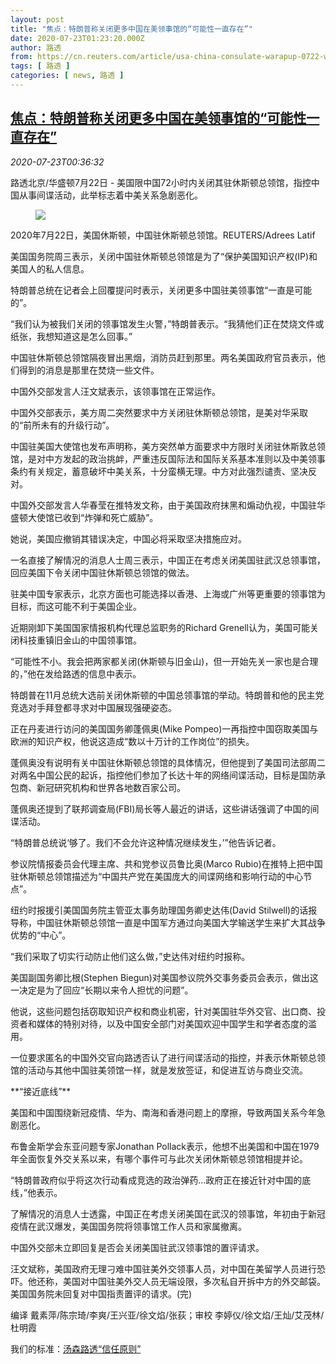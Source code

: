 ```yaml
---
layout: post
title: "焦点：特朗普称关闭更多中国在美领事馆的“可能性一直存在”"
date: 2020-07-23T01:23:20.000Z
author: 路透
from: https://cn.reuters.com/article/usa-china-consulate-warapup-0722-wedn-idCNKCS24O01H
tags: [ 路透 ]
categories: [ news, 路透 ]
---
```

<!--1595467400000-->
[焦点：特朗普称关闭更多中国在美领事馆的“可能性一直存在”](https://cn.reuters.com/article/usa-china-consulate-warapup-0722-wedn-idCNKCS24O01H)
------

<div>
<div><i>2020-07-23T00:36:32</i></div><div class="StandardArticleBody_body"><p>路透北京/华盛顿7月22日 - 美国限中国72小时内关闭其驻休斯顿总领馆，指控中国从事间谍活动，此举标志着中美关系急剧恶化。 </p><div class="PrimaryAsset_container"><div class="Image_container" tabindex="-1"><figure class="Image_zoom" style="padding-bottom:"><div class="LazyImage_container LazyImage_dark" style="background-image:none"><img src="//s3.reutersmedia.net/resources/r/?m=02&amp;d=20200723&amp;t=2&amp;i=1526785225&amp;r=LYNXNPEG6M00J&amp;w=600" aria-label="2020年7月22日，美国休斯顿，中国驻休斯顿总领馆。REUTERS/Adrees Latif "/><div class="LazyImage_image LazyImage_fallback" style="background-image:url(//s3.reutersmedia.net/resources/r/?m=02&amp;d=20200723&amp;t=2&amp;i=1526785225&amp;r=LYNXNPEG6M00J&amp;w=600);background-position:center center;background-color:inherit"></div></div><div class="Image_expand-button" aria-label="Expand Image Slideshow" role="button" tabindex="0"></div></figure><figcaption><div class="Image_caption"><span>2020年7月22日，美国休斯顿，中国驻休斯顿总领馆。REUTERS/Adrees Latif </span></div></figcaption></div></div><p>美国国务院周三表示，关闭中国驻休斯顿总领馆是为了“保护美国知识产权(IP)和美国人的私人信息。 </p><p>特朗普总统在记者会上回覆提问时表示，关闭更多中国驻美领事馆“一直是可能的”。 </p><p>“我们认为被我们关闭的领事馆发生火警，”特朗普表示。“我猜他们正在焚烧文件或纸张，我想知道这是怎么回事。” </p><p>中国驻休斯顿总领馆隔夜冒出黑烟，消防员赶到那里。两名美国政府官员表示，他们得到的消息是那里在焚烧一些文件。 </p><p>中国外交部发言人汪文斌表示，该领事馆在正常运作。 </p><p>中国外交部表示，美方周二突然要求中方关闭驻休斯顿总领馆，是美对华采取的“前所未有的升级行动”。 </p><p>中国驻美国大使馆也发布声明称，美方突然单方面要求中方限时关闭驻休斯敦总领馆，是对中方发起的政治挑衅，严重违反国际法和国际关系基本准则以及中美领事条约有关规定，蓄意破坏中美关系，十分蛮横无理。中方对此强烈谴责、坚决反对。 </p><p>中国外交部发言人华春莹在推特发文称，由于美国政府抹黑和煽动仇视，中国驻华盛顿大使馆已收到“炸弹和死亡威胁”。 </p><p>她说，美国应撤销其错误决定，中国必将采取坚决措施应对。 </p><p>一名直接了解情况的消息人士周三表示，中国正在考虑关闭美国驻武汉总领事馆，回应美国下令关闭中国驻休斯顿总领馆的做法。 </p><p>驻美中国专家表示，北京方面也可能选择以香港、上海或广州等更重要的领事馆为目标，而这可能不利于美国企业。 </p><p>近期刚卸下美国国家情报机构代理总监职务的Richard Grenell认为，美国可能关闭科技重镇旧金山的中国领事馆。 </p><p>“可能性不小。我会把两家都关闭(休斯顿与旧金山)，但一开始先关一家也是合理的，”他在发给路透的信息中表示。 </p><p>特朗普在11月总统大选前关闭休斯顿的中国总领事馆的举动。特朗普和他的民主党竞选对手拜登都寻求对中国展现强硬姿态。 </p><p>正在丹麦进行访问的美国国务卿蓬佩奥(Mike Pompeo)一再指控中国窃取美国与欧洲的知识产权，他说这造成“数以十万计的工作岗位”的损失。 </p><p>蓬佩奥没有说明有关中国驻休斯顿总领馆的具体情况，但他提到了美国司法部周二对两名中国公民的起诉，指控他们参加了长达十年的网络间谍活动，目标是国防承包商、新冠研究机构和世界各地数百家公司。 </p><p>蓬佩奥还提到了联邦调查局(FBI)局长等人最近的讲话，这些讲话强调了中国的间谍活动。 </p><p>“特朗普总统说‘够了。我们不会允许这种情况继续发生，’”他告诉记者。 </p><p>参议院情报委员会代理主席、共和党参议员鲁比奥(Marco Rubio)在推特上把中国驻休斯顿总领馆描述为“中国共产党在美国庞大的间谍网络和影响行动的中心节点”。 </p><p>纽约时报援引美国国务院主管亚太事务助理国务卿史达伟(David Stilwell)的话报导称，中国驻休斯顿总领馆一直是中国军方通过向美国大学输送学生来扩大其战争优势的“中心”。 </p><p>“我们采取了切实行动防止他们这么做，”史达伟对纽约时报称。 </p><p>美国副国务卿比根(Stephen Biegun)对美国参议院外交事务委员会表示，做出这一决定是为了回应“长期以来令人担忧的问题”。 </p><p>他说，这些问题包括窃取知识产权和商业机密，针对美国驻华外交官、出口商、投资者和媒体的特别对待，以及中国安全部门对美国欢迎中国学生和学者态度的滥用。 </p><p>一位要求匿名的中国外交官向路透否认了进行间谍活动的指控，并表示休斯顿总领馆的活动与其他中国驻美领馆一样，就是发放签证，和促进互访与商业交流。 </p><p>**“接近底线”** </p><p>美国和中国围绕新冠疫情、华为、南海和香港问题上的摩擦，导致两国关系今年急剧恶化。 </p><p>布鲁金斯学会东亚问题专家Jonathan Pollack表示，他想不出美国和中国在1979年全面恢复外交关系以来，有哪个事件可与此次关闭休斯顿总领馆相提并论。 </p><p>“特朗普政府似乎将这次行动看成竞选的政治弹药...政府正在接近针对中国的底线，”他表示。 </p><p>了解情况的消息人士透露，中国正在考虑关闭美国在武汉的领事馆，年初由于新冠疫情在武汉爆发，美国国务院将领事馆工作人员和家属撤离。 </p><p>中国外交部未立即回复是否会关闭美国驻武汉领事馆的置评请求。 </p><p>汪文斌称，美国政府无理刁难中国驻美外交领事人员，对中国在美留学人员进行恐吓。他还称，美国对中国驻美外交人员无端设限，多次私自开拆中方的外交邮袋。美国国务院未回复对中国指责置评的请求。(完) </p><div class="Attribution_container"><div class="Attribution_attribution"><p class="Attribution_content">编译 戴素萍/陈宗琦/李爽/王兴亚/徐文焰/张荻；审校 李婷仪/徐文焰/王灿/艾茂林/杜明霞 </p></div></div><div class="StandardArticleBody_trustBadgeContainer"><span class="StandardArticleBody_trustBadgeTitle">我们的标准：</span><span class="trustBadgeUrl"><a href="https://www.thomsonreuters.cn/content/dam/openweb/documents/pdf/china/brochures/about-us-1.pdf">汤森路透“信任原则”</a></span></div></div>
</div>

